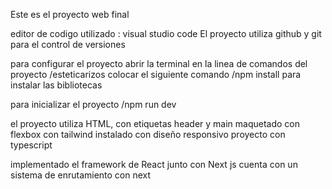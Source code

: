 Este es el proyecto web final 

editor de codigo utilizado : visual studio code
El proyecto utiliza github y git para el control de versiones

para configurar el proyecto abrir la terminal en la linea de comandos del proyecto /esteticarizos
colocar el siguiente comando /npm install para instalar las bibliotecas 

para inicializar el proyecto /npm run dev

el proyecto utiliza HTML, con etiquetas header y main 
maquetado con flexbox 
con tailwind instalado
con diseño responsivo
proyecto con typescript 

implementado el framework de React junto con Next js 
cuenta con un sistema de enrutamiento con next 
